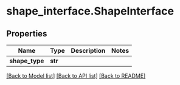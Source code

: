 # shape_interface.ShapeInterface

## Properties
Name | Type | Description | Notes
------------ | ------------- | ------------- | -------------
**shape_type** | **str** |  | 

[[Back to Model list]](../README.md#documentation-for-models) [[Back to API list]](../README.md#documentation-for-api-endpoints) [[Back to README]](../README.md)


